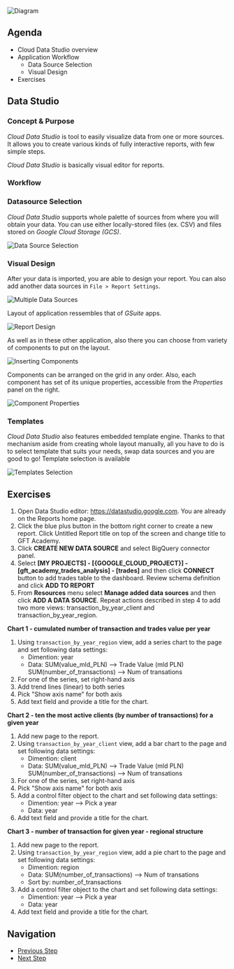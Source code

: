 ![Diagram](https://github.com/gft-academy-pl/gcp-data-analysis-with-bigquery/blob/master/assets/Data%20analysis%20with%20BQ%20-%20diagram%20(part_1).png?raw=true)

## Agenda
* Cloud Data Studio overview
* Application Workflow
    * Data Source Selection
    * Visual Design
* Exercises
## Data Studio

### Concept & Purpose
*Cloud Data Studio* is tool to easily visualize data from one or more sources.
It allows you to create various kinds of fully interactive reports, with few simple steps.

*Cloud Data Studio* is basically visual editor for reports.

### Workflow

### Datasource Selection
*Cloud Data Studio* supports whole palette of sources from where you will obtain your data.
You can use either locally-stored files (ex. CSV) and files stored on *Google Cloud Storage (GCS)*.

![Data Source Selection](https://github.com/gft-academy-pl/gcp-data-analysis-with-bigquery/blob/master/assets/datastudio_data-sources.png)

### Visual Design
After your data is imported, you are able to design your report.
You can also add another data sources in `File > Report Settings`.

![Multiple Data Sources](https://github.com/gft-academy-pl/gcp-data-analysis-with-bigquery/blob/master/assets/datastudio_mutliple-datasources.png)

Layout of application ressembles that of *GSuite* apps.

![Report Design](https://github.com/gft-academy-pl/gcp-data-analysis-with-bigquery/blob/master/assets/datastudio_report-design.png)

As well as in these other application, also there you can choose from variety of components to put on the layout.

![Inserting Components](https://github.com/gft-academy-pl/gcp-data-analysis-with-bigquery/blob/master/assets/datastudio_components.png)

Components can be arranged on the grid in any order. Also, each component has set of its unique properties, accessible from the *Properties* panel on the right.

![Component Properties](https://github.com/gft-academy-pl/gcp-data-analysis-with-bigquery/blob/master/assets/datastudio_properties.png)

### Templates 

*Cloud Data Studio* also features embedded template engine.
Thanks to that mechanism aside from creating whole layout manually, all you have to do is to select template that suits your needs, swap data sources and you are good to go!
Template selection is available
  
![Templates Selection](https://github.com/gft-academy-pl/gcp-data-analysis-with-bigquery/blob/master/assets/datastudio_templates.png)  


## Exercises

1. Open Data Studio editor: https://datastudio.google.com. You are already on the Reports home page. 
2. Click the blue plus button in the bottom right corner to create a new report. Click Untitled Report title on top of the screen and change title to GFT Academy.
3. Click **CREATE NEW DATA SOURCE** and select BigQuery connector panel. 
4. Select **[MY PROJECTS] - [{GOOGLE_CLOUD_PROJECT}] - [gft_academy_trades_analysis] - [trades]** and then click **CONNECT** button to add trades table to the dashboard. Review schema definition and click **ADD TO REPORT**
5. From **Resources** menu select  **Manage added data sources** and then click **ADD A DATA SOURCE**. Repeat actions described in step 4 to add two more views: transaction_by_year_client and transaction_by_year_region.

**Chart 1 - cumulated number of transaction and trades value per year**
	
1. Using `transaction_by_year_region` view, add a series chart to the page and set following data settings:
    * Dimention: year
    * Data: SUM(value_mld_PLN) --> Trade Value (mld PLN)
            SUM(number_of_transactions) --> Num of transations
2. For one of the series, set right-hand axis
3. Add trend lines (linear) to both series
4. Pick "Show axis name" for both axis
5. Add text field and provide a title for the chart.
	
**Chart 2 - ten the most active clients (by number of transactions) for a given year**
1. Add new page to the report.
2. Using `transaction_by_year_client` view, add a bar chart to the page and set following data settings:
    * Dimention: client
    * Data: SUM(value_mld_PLN) --> Trade Value (mld PLN)
            SUM(number_of_transactions) --> Num of transations
3. For one of the series, set right-hand axis
4. Pick "Show axis name" for both axis
5. Add a control filter object to the chart and set following data settings:
    * Dimention: year --> Pick a year
    * Data: year
6. Add text field and provide a title for the chart.

**Chart 3 - number of transaction for given year - regional structure**
1. Add new page to the report.
2. Using `transaction_by_year_region` view, add a pie chart to the page and set following data settings:
    * Dimention: region
    * Data: SUM(number_of_transactions) --> Num of transations
    * Sort by: number_of_transactions
3. Add a control filter object to the chart and set following data settings:
    * Dimention: year --> Pick a year
    * Data: year
4. Add text field and provide a title for the chart.	 

## Navigation

- [Previous Step](./02-bigquery.md)
- [Next Step](./04-dataprep.md)

